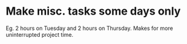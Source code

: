 # Make misc. tasks some days only
Eg. 2 hours on Tuesday and 2 hours on Thursday. Makes for more uninterrupted project time.

<!-- {BearID:B67CF60C-F6FD-4D30-8E0E-1E79922D80FC-4337-000004425D307D10} -->

